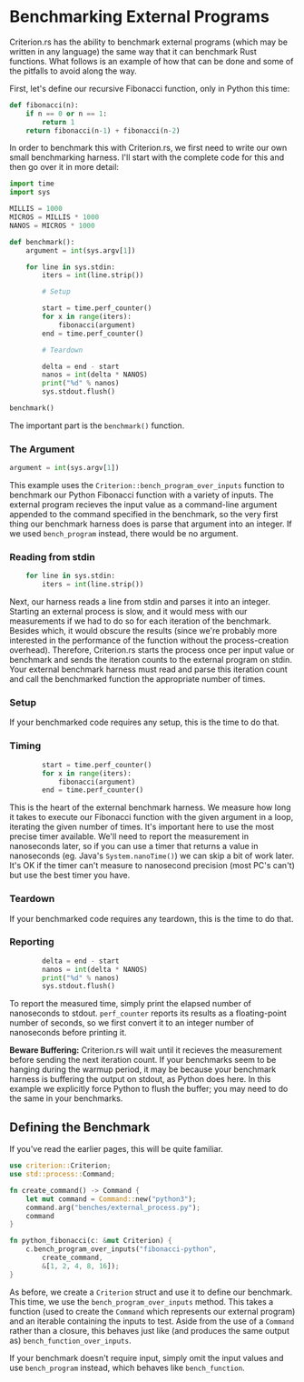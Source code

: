 # Benchmarking External Programs

Criterion.rs has the ability to benchmark external programs (which may be written in any language) the same way that it can benchmark Rust functions. What follows is an example of how that can be done and some of the pitfalls to avoid along the way.

First, let's define our recursive Fibonacci function, only in Python this time:

```python
def fibonacci(n):
    if n == 0 or n == 1:
        return 1
    return fibonacci(n-1) + fibonacci(n-2)
```

In order to benchmark this with Criterion.rs, we first need to write our own small benchmarking harness. I'll start with the complete code for this and then go over it in more detail:

```python
import time
import sys

MILLIS = 1000
MICROS = MILLIS * 1000
NANOS = MICROS * 1000

def benchmark():
    argument = int(sys.argv[1])

    for line in sys.stdin:
        iters = int(line.strip())

        # Setup

        start = time.perf_counter()
        for x in range(iters):
            fibonacci(argument)
        end = time.perf_counter()

        # Teardown

        delta = end - start
        nanos = int(delta * NANOS)
        print("%d" % nanos)
        sys.stdout.flush()

benchmark()
```

The important part is the `benchmark()` function.

### The Argument

```python
argument = int(sys.argv[1])
```

This example uses the `Criterion::bench_program_over_inputs` function to benchmark our Python Fibonacci function with a variety of inputs. The external program recieves the input value as a command-line argument appended to the command specified in the benchmark, so the very first thing our benchmark harness does is parse that argument into an integer. If we used `bench_program` instead, there would be no argument.

### Reading from stdin

```python
    for line in sys.stdin:
        iters = int(line.strip())
```

Next, our harness reads a line from stdin and parses it into an integer. Starting an external process is slow, and it would mess with our measurements if we had to do so for each iteration of the benchmark. Besides which, it would obscure the results (since we're probably more interested in the performance of the function without the process-creation overhead). Therefore, Criterion.rs starts the process once per input value or benchmark and sends the iteration counts to the external program on stdin. Your external benchmark harness must read and parse this iteration count and call the benchmarked function the appropriate number of times.

### Setup

If your benchmarked code requires any setup, this is the time to do that.

### Timing

```python
        start = time.perf_counter()
        for x in range(iters):
            fibonacci(argument)
        end = time.perf_counter()
```

This is the heart of the external benchmark harness. We measure how long it takes to execute our Fibonacci function with the given argument in a loop, iterating the given number of times. It's important here to use the most precise timer available. We'll need to report the measurement in nanoseconds later, so if you can use a timer that returns a value in nanoseconds (eg. Java's `System.nanoTime()`) we can skip a bit of work later. It's OK if the timer can't measure to nanosecond precision (most PC's can't) but use the best timer you have.

### Teardown

If your benchmarked code requires any teardown, this is the time to do that.

### Reporting

```python
        delta = end - start
        nanos = int(delta * NANOS)
        print("%d" % nanos)
        sys.stdout.flush()
```

To report the measured time, simply print the elapsed number of nanoseconds to stdout. `perf_counter` reports its results as a floating-point number of seconds, so we first convert it to an integer number of nanoseconds before printing it.

**Beware Buffering:** Criterion.rs will wait until it recieves the measurement before sending the next iteration count. If your benchmarks seem to be hanging during the warmup period, it may be because your benchmark harness is buffering the output on stdout, as Python does here. In this example we explicitly force Python to flush the buffer; you may need to do the same in your benchmarks.

## Defining the Benchmark

If you've read the earlier pages, this will be quite familiar.

```rust
use criterion::Criterion;
use std::process::Command;

fn create_command() -> Command {
    let mut command = Command::new("python3");
    command.arg("benches/external_process.py");
    command
}

fn python_fibonacci(c: &mut Criterion) {
    c.bench_program_over_inputs("fibonacci-python",
        create_command,
        &[1, 2, 4, 8, 16]);
}
```

As before, we create a `Criterion` struct and use it to define our benchmark. This time, we use the `bench_program_over_inputs` method. This takes a function (used to create the `Command` which represents our external program) and an iterable containing the inputs to test. Aside from the use of a `Command` rather than a closure, this behaves just like (and produces the same output as) `bench_function_over_inputs`.

If your benchmark doesn't require input, simply omit the input values and use `bench_program` instead, which behaves like `bench_function`.